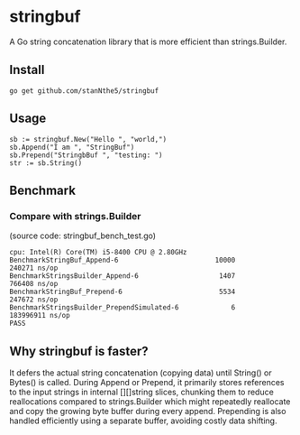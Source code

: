 # stringbuf

A Go string concatenation library that is more efficient than strings.Builder.

## Install
```
go get github.com/stanNthe5/stringbuf
```

## Usage
```
sb := stringbuf.New("Hello ", "world,")
sb.Append("I am ", "StringBuf")
sb.Prepend("StringbBuf ", "testing: ")
str := sb.String()
```

## Benchmark

### Compare with strings.Builder
(source code: stringbuf_bench_test.go)
```
cpu: Intel(R) Core(TM) i5-8400 CPU @ 2.80GHz
BenchmarkStringBuf_Append-6                        10000            240271 ns/op
BenchmarkStringsBuilder_Append-6                    1407            766408 ns/op
BenchmarkStringBuf_Prepend-6                        5534            247672 ns/op
BenchmarkStringsBuilder_PrependSimulated-6             6         183996911 ns/op
PASS
```

## Why stringbuf is faster?

It defers the actual string concatenation (copying data) until String() or Bytes() is called. During Append or Prepend, it primarily stores references to the input strings in internal [][]string slices, chunking them to reduce reallocations compared to strings.Builder which might repeatedly reallocate and copy the growing byte buffer during every append. Prepending is also handled efficiently using a separate buffer, avoiding costly data shifting.
